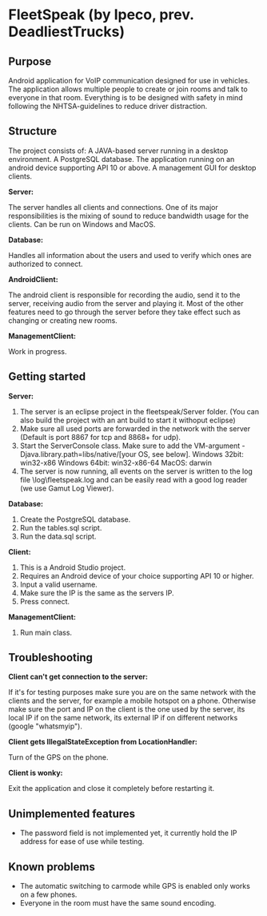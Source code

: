 # FleetSpeak (by Ipeco, prev. DeadliestTrucks)

## Purpose
Android application for VoIP communication designed for use in vehicles.
The application allows multiple people to create or join rooms and talk to everyone in that room.
Everything is to be designed with safety in mind following the NHTSA-guidelines to reduce driver distraction.

## Structure
The project consists of:
  A JAVA-based server running in a desktop environment.
  A PostgreSQL database.
  The application running on an android device supporting API 10 or above.
  A management GUI for desktop clients.

**Server:**

The server handles all clients and connections. One of its major responsibilities is the mixing of sound to reduce bandwidth usage for the clients. Can be run on Windows and MacOS.

**Database:**

Handles all information about the users and used to verify which ones are authorized to connect.

**AndroidClient:**

The android client is responsible for recording the audio, send it to the server, receiving audio from the server and playing it. Most of the other features need to go through the server before they take effect such as changing or creating new rooms.

**ManagementClient:**

Work in progress.

## Getting started
**Server:**

1. The server is an eclipse project in the fleetspeak/Server folder.
   (You can also build the project with an ant build to start it withoput eclipse)
2. Make sure all used ports are forwarded in the network with the server (Default is port 8867 for tcp and 8868+ for udp).
3. Start the ServerConsole class. Make sure to add the VM-argument -Djava.library.path=libs/native/[your OS, see below].
    Windows 32bit: win32-x86
    Windows 64bit: win32-x86-64
    MacOS: darwin
4. The server is now running, all events on the server is written to the log file \log\fleetspeak.log and can be easily read with a good log reader (we use Gamut Log Viewer).

**Database:**

1. Create the PostgreSQL database.
2. Run the tables.sql script.
3. Run the data.sql script.

**Client:**

1. This is a Android Studio project.
2. Requires an Android device of your choice supporting API 10 or higher.
3. Input a valid username.
3. Make sure the IP is the same as the servers IP.
4. Press connect.

**ManagementClient:**

1. Run main class.

## Troubleshooting
**Client can't get connection to the server:**

If it's for testing purposes make sure you are on the same network with the clients and the server, for example a mobile hotspot on a phone.
Otherwise make sure the port and IP on the client is the one used by the server, its local IP if on the same network, its external IP if on different networks (google "whatsmyip").

**Client gets IllegalStateException from LocationHandler:**

Turn of the GPS on the phone.

**Client is wonky:**

Exit the application and close it completely before restarting it.

## Unimplemented features
- The password field is not implemented yet, it currently hold the IP address for ease of use while testing.

## Known problems
- The automatic switching to carmode while GPS is enabled only works on a few phones.
- Everyone in the room must have the same sound encoding.
